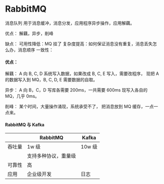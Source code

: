 # RabbitMQ

消息队列
用于消息缓冲，消息分发，应用程序异步操作，应用解藕。

优点：
解藕，异步，削峰

缺点：
可用性降低：MQ 挂了
复杂度提高：如何保证消息没有重复，消息丢失怎么办，消息顺序
一致性：


#### 优点：
解藕：
A 向 B, C, D 系统写入数据，如果改成 B, C, E 写入，需要改程序，
现把 A 的数据写入到 MQ，B, C, D, E 需要数据的自取。

异步：
A 向 B，C，D 写库各需要 200ms，一共需要 600ms
现写入各自的 MQ，几乎 0ms。

削峰：
某个时间，大量操作涌现，系统承受不了，
把消息放到 MQ 缓存，一点一点来。

#### RabbitMQ 与 Kafka

|        | RabbitMQ             | Kafka  |
| ------ | -------------------- | ------ |
| 吞吐量 | 1w 级                | 10w 级 |
|        | 支持多种协议，重量级 |        |
| 可靠性 | 高                   |        |
| 应用   | 企业级开发           | 日志   |

